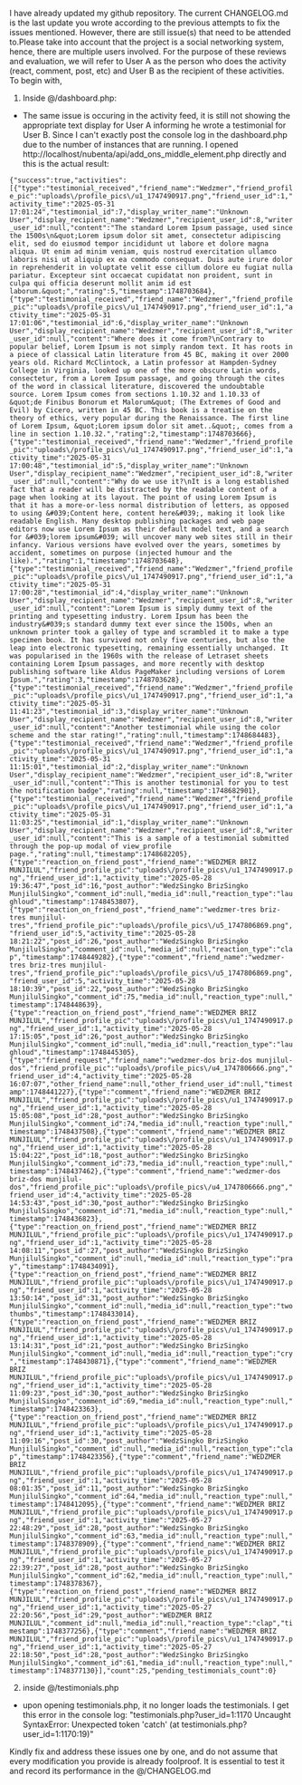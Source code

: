 I have already updated my github repository. The current CHANGELOG.md is the last update you wrote according to the previous attempts to fix the issues mentioned. However, there are still issue(s) that need to be attended to.Please take into account that the project is a social networking system, hence, there are multiple users involved. For the purpose of these reviews and evaluation, we will refer to User A as the person who does the activity (react, comment, post, etc) and User B as the recipient of these activities. To begin with, 

1. Inside @/dashboard.php:

* The same issue is occuring in the activity feed, it is still not showing the appropriate text display for User A informing he wrote a testimonial for User B. Since I can't exactly post the console log in the dashboard.php due to the number of instances that are running. I opened http://localhost/nubenta/api/add_ons_middle_element.php directly and this is the actual result:

`{"success":true,"activities":[{"type":"testimonial_received","friend_name":"Wedzmer","friend_profile_pic":"uploads\/profile_pics\/u1_1747490917.png","friend_user_id":1,"activity_time":"2025-05-31 17:01:24","testimonial_id":7,"display_writer_name":"Unknown User","display_recipient_name":"Wedzmer","recipient_user_id":8,"writer_user_id":null,"content":"The standard Lorem Ipsum passage, used since the 1500s\n&quot;Lorem ipsum dolor sit amet, consectetur adipiscing elit, sed do eiusmod tempor incididunt ut labore et dolore magna aliqua. Ut enim ad minim veniam, quis nostrud exercitation ullamco laboris nisi ut aliquip ex ea commodo consequat. Duis aute irure dolor in reprehenderit in voluptate velit esse cillum dolore eu fugiat nulla pariatur. Excepteur sint occaecat cupidatat non proident, sunt in culpa qui officia deserunt mollit anim id est laborum.&quot;","rating":5,"timestamp":1748703684},{"type":"testimonial_received","friend_name":"Wedzmer","friend_profile_pic":"uploads\/profile_pics\/u1_1747490917.png","friend_user_id":1,"activity_time":"2025-05-31 17:01:06","testimonial_id":6,"display_writer_name":"Unknown User","display_recipient_name":"Wedzmer","recipient_user_id":8,"writer_user_id":null,"content":"Where does it come from?\nContrary to popular belief, Lorem Ipsum is not simply random text. It has roots in a piece of classical Latin literature from 45 BC, making it over 2000 years old. Richard McClintock, a Latin professor at Hampden-Sydney College in Virginia, looked up one of the more obscure Latin words, consectetur, from a Lorem Ipsum passage, and going through the cites of the word in classical literature, discovered the undoubtable source. Lorem Ipsum comes from sections 1.10.32 and 1.10.33 of &quot;de Finibus Bonorum et Malorum&quot; (The Extremes of Good and Evil) by Cicero, written in 45 BC. This book is a treatise on the theory of ethics, very popular during the Renaissance. The first line of Lorem Ipsum, &quot;Lorem ipsum dolor sit amet..&quot;, comes from a line in section 1.10.32.","rating":2,"timestamp":1748703666},{"type":"testimonial_received","friend_name":"Wedzmer","friend_profile_pic":"uploads\/profile_pics\/u1_1747490917.png","friend_user_id":1,"activity_time":"2025-05-31 17:00:48","testimonial_id":5,"display_writer_name":"Unknown User","display_recipient_name":"Wedzmer","recipient_user_id":8,"writer_user_id":null,"content":"Why do we use it?\nIt is a long established fact that a reader will be distracted by the readable content of a page when looking at its layout. The point of using Lorem Ipsum is that it has a more-or-less normal distribution of letters, as opposed to using &#039;Content here, content here&#039;, making it look like readable English. Many desktop publishing packages and web page editors now use Lorem Ipsum as their default model text, and a search for &#039;lorem ipsum&#039; will uncover many web sites still in their infancy. Various versions have evolved over the years, sometimes by accident, sometimes on purpose (injected humour and the like).","rating":1,"timestamp":1748703648},{"type":"testimonial_received","friend_name":"Wedzmer","friend_profile_pic":"uploads\/profile_pics\/u1_1747490917.png","friend_user_id":1,"activity_time":"2025-05-31 17:00:28","testimonial_id":4,"display_writer_name":"Unknown User","display_recipient_name":"Wedzmer","recipient_user_id":8,"writer_user_id":null,"content":"Lorem Ipsum is simply dummy text of the printing and typesetting industry. Lorem Ipsum has been the industry&#039;s standard dummy text ever since the 1500s, when an unknown printer took a galley of type and scrambled it to make a type specimen book. It has survived not only five centuries, but also the leap into electronic typesetting, remaining essentially unchanged. It was popularised in the 1960s with the release of Letraset sheets containing Lorem Ipsum passages, and more recently with desktop publishing software like Aldus PageMaker including versions of Lorem Ipsum.","rating":3,"timestamp":1748703628},{"type":"testimonial_received","friend_name":"Wedzmer","friend_profile_pic":"uploads\/profile_pics\/u1_1747490917.png","friend_user_id":1,"activity_time":"2025-05-31 11:41:23","testimonial_id":3,"display_writer_name":"Unknown User","display_recipient_name":"Wedzmer","recipient_user_id":8,"writer_user_id":null,"content":"Another testimonial while using the color scheme and the star rating!","rating":null,"timestamp":1748684483},{"type":"testimonial_received","friend_name":"Wedzmer","friend_profile_pic":"uploads\/profile_pics\/u1_1747490917.png","friend_user_id":1,"activity_time":"2025-05-31 11:15:01","testimonial_id":2,"display_writer_name":"Unknown User","display_recipient_name":"Wedzmer","recipient_user_id":8,"writer_user_id":null,"content":"This is another testimonial for you to test the notification badge","rating":null,"timestamp":1748682901},{"type":"testimonial_received","friend_name":"Wedzmer","friend_profile_pic":"uploads\/profile_pics\/u1_1747490917.png","friend_user_id":1,"activity_time":"2025-05-31 11:03:25","testimonial_id":1,"display_writer_name":"Unknown User","display_recipient_name":"Wedzmer","recipient_user_id":8,"writer_user_id":null,"content":"This is a sample of a testimonial submitted through the pop-up modal of view_profile page.","rating":null,"timestamp":1748682205},{"type":"reaction_on_friend_post","friend_name":"WEDZMER BRIZ MUNJILUL","friend_profile_pic":"uploads\/profile_pics\/u1_1747490917.png","friend_user_id":1,"activity_time":"2025-05-28 19:36:47","post_id":16,"post_author":"WedzSingko BrizSingko MunjilulSingko","comment_id":null,"media_id":null,"reaction_type":"laughloud","timestamp":1748453807},{"type":"reaction_on_friend_post","friend_name":"wedzmer-tres briz-tres munjilul-tres","friend_profile_pic":"uploads\/profile_pics\/u5_1747806869.png","friend_user_id":5,"activity_time":"2025-05-28 18:21:22","post_id":26,"post_author":"WedzSingko BrizSingko MunjilulSingko","comment_id":null,"media_id":null,"reaction_type":"clap","timestamp":1748449282},{"type":"comment","friend_name":"wedzmer-tres briz-tres munjilul-tres","friend_profile_pic":"uploads\/profile_pics\/u5_1747806869.png","friend_user_id":5,"activity_time":"2025-05-28 18:10:39","post_id":22,"post_author":"WedzSingko BrizSingko MunjilulSingko","comment_id":75,"media_id":null,"reaction_type":null,"timestamp":1748448639},{"type":"reaction_on_friend_post","friend_name":"WEDZMER BRIZ MUNJILUL","friend_profile_pic":"uploads\/profile_pics\/u1_1747490917.png","friend_user_id":1,"activity_time":"2025-05-28 17:15:05","post_id":26,"post_author":"WedzSingko BrizSingko MunjilulSingko","comment_id":null,"media_id":null,"reaction_type":"laughloud","timestamp":1748445305},{"type":"friend_request","friend_name":"wedzmer-dos briz-dos munjilul-dos","friend_profile_pic":"uploads\/profile_pics\/u4_1747806666.png","friend_user_id":4,"activity_time":"2025-05-28 16:07:07","other_friend_name":null,"other_friend_user_id":null,"timestamp":1748441227},{"type":"comment","friend_name":"WEDZMER BRIZ MUNJILUL","friend_profile_pic":"uploads\/profile_pics\/u1_1747490917.png","friend_user_id":1,"activity_time":"2025-05-28 15:05:08","post_id":28,"post_author":"WedzSingko BrizSingko MunjilulSingko","comment_id":74,"media_id":null,"reaction_type":null,"timestamp":1748437508},{"type":"comment","friend_name":"WEDZMER BRIZ MUNJILUL","friend_profile_pic":"uploads\/profile_pics\/u1_1747490917.png","friend_user_id":1,"activity_time":"2025-05-28 15:04:22","post_id":18,"post_author":"WedzSingko BrizSingko MunjilulSingko","comment_id":73,"media_id":null,"reaction_type":null,"timestamp":1748437462},{"type":"comment","friend_name":"wedzmer-dos briz-dos munjilul-dos","friend_profile_pic":"uploads\/profile_pics\/u4_1747806666.png","friend_user_id":4,"activity_time":"2025-05-28 14:53:43","post_id":30,"post_author":"WedzSingko BrizSingko MunjilulSingko","comment_id":71,"media_id":null,"reaction_type":null,"timestamp":1748436823},{"type":"reaction_on_friend_post","friend_name":"WEDZMER BRIZ MUNJILUL","friend_profile_pic":"uploads\/profile_pics\/u1_1747490917.png","friend_user_id":1,"activity_time":"2025-05-28 14:08:11","post_id":27,"post_author":"WedzSingko BrizSingko MunjilulSingko","comment_id":null,"media_id":null,"reaction_type":"pray","timestamp":1748434091},{"type":"reaction_on_friend_post","friend_name":"WEDZMER BRIZ MUNJILUL","friend_profile_pic":"uploads\/profile_pics\/u1_1747490917.png","friend_user_id":1,"activity_time":"2025-05-28 13:50:14","post_id":31,"post_author":"WedzSingko BrizSingko MunjilulSingko","comment_id":null,"media_id":null,"reaction_type":"twothumbs","timestamp":1748433014},{"type":"reaction_on_friend_post","friend_name":"WEDZMER BRIZ MUNJILUL","friend_profile_pic":"uploads\/profile_pics\/u1_1747490917.png","friend_user_id":1,"activity_time":"2025-05-28 13:14:31","post_id":21,"post_author":"WedzSingko BrizSingko MunjilulSingko","comment_id":null,"media_id":null,"reaction_type":"cry","timestamp":1748430871},{"type":"comment","friend_name":"WEDZMER BRIZ MUNJILUL","friend_profile_pic":"uploads\/profile_pics\/u1_1747490917.png","friend_user_id":1,"activity_time":"2025-05-28 11:09:23","post_id":30,"post_author":"WedzSingko BrizSingko MunjilulSingko","comment_id":69,"media_id":null,"reaction_type":null,"timestamp":1748423363},{"type":"reaction_on_friend_post","friend_name":"WEDZMER BRIZ MUNJILUL","friend_profile_pic":"uploads\/profile_pics\/u1_1747490917.png","friend_user_id":1,"activity_time":"2025-05-28 11:09:16","post_id":30,"post_author":"WedzSingko BrizSingko MunjilulSingko","comment_id":null,"media_id":null,"reaction_type":"clap","timestamp":1748423356},{"type":"comment","friend_name":"WEDZMER BRIZ MUNJILUL","friend_profile_pic":"uploads\/profile_pics\/u1_1747490917.png","friend_user_id":1,"activity_time":"2025-05-28 08:01:35","post_id":11,"post_author":"WedzSingko BrizSingko MunjilulSingko","comment_id":64,"media_id":null,"reaction_type":null,"timestamp":1748412095},{"type":"comment","friend_name":"WEDZMER BRIZ MUNJILUL","friend_profile_pic":"uploads\/profile_pics\/u1_1747490917.png","friend_user_id":1,"activity_time":"2025-05-27 22:48:29","post_id":28,"post_author":"WedzSingko BrizSingko MunjilulSingko","comment_id":63,"media_id":null,"reaction_type":null,"timestamp":1748378909},{"type":"comment","friend_name":"WEDZMER BRIZ MUNJILUL","friend_profile_pic":"uploads\/profile_pics\/u1_1747490917.png","friend_user_id":1,"activity_time":"2025-05-27 22:39:27","post_id":28,"post_author":"WedzSingko BrizSingko MunjilulSingko","comment_id":62,"media_id":null,"reaction_type":null,"timestamp":1748378367},{"type":"reaction_on_friend_post","friend_name":"WEDZMER BRIZ MUNJILUL","friend_profile_pic":"uploads\/profile_pics\/u1_1747490917.png","friend_user_id":1,"activity_time":"2025-05-27 22:20:56","post_id":29,"post_author":"WEDZMER BRIZ MUNJILUL","comment_id":null,"media_id":null,"reaction_type":"clap","timestamp":1748377256},{"type":"comment","friend_name":"WEDZMER BRIZ MUNJILUL","friend_profile_pic":"uploads\/profile_pics\/u1_1747490917.png","friend_user_id":1,"activity_time":"2025-05-27 22:18:50","post_id":28,"post_author":"WedzSingko BrizSingko MunjilulSingko","comment_id":61,"media_id":null,"reaction_type":null,"timestamp":1748377130}],"count":25,"pending_testimonials_count":0}`

2. inside @/testimonials.php 

* upon opening testimonials.php, it no longer loads the testimonials. I get this error in the console log: "testimonials.php?user_id=1:1170 Uncaught SyntaxError: Unexpected token 'catch' (at testimonials.php?user_id=1:1170:19)"

Kindly fix and address these issues one by one, and do not assume that every modification you provide is already foolproof. It is essential to test it and record its performance in the @/CHANGELOG.md

